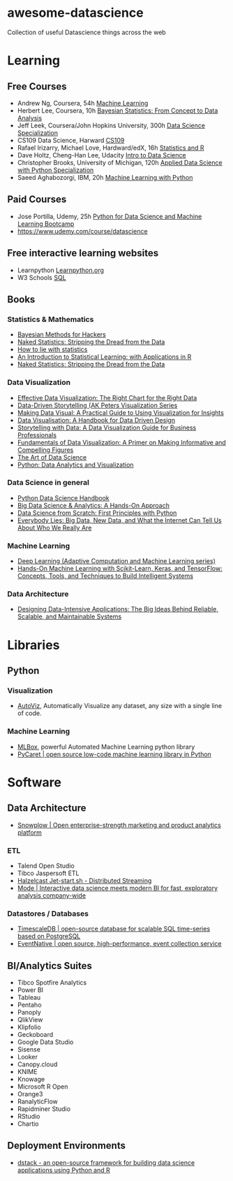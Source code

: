 # awesome-datascience
Collection of useful Datascience things across the web

# Learning

## Free Courses
- Andrew Ng, Coursera, 54h [Machine Learning](https://www.coursera.org/learn/machine-learning)
- Herbert Lee, Coursera, 10h [Bayesian Statistics: From Concept to Data Analysis](https://www.coursera.org/learn/bayesian-statistics)
- Jeff Leek, Coursera/John Hopkins University, 300h [Data Science Specialization](https://www.coursera.org/specializations/jhu-data-science)
- CS109 Data Science, Harward [CS109](http://cs109.github.io/2015/pages/videos.html)
- Rafael Irizarry, Michael Love, Hardward/edX, 16h [Statistics and R](https://www.edx.org/course/statistics-and-r)
- Dave Holtz, Cheng-Han Lee, Udacity [Intro to Data Science](https://www.udacity.com/course/intro-to-data-science--ud359)
- Christopher Brooks, University of Michigan, 120h [Applied Data Science with Python Specialization](https://www.coursera.org/specializations/data-science-python)
- Saeed Aghabozorgi, IBM, 20h [Machine Learning with Python](https://www.coursera.org/learn/machine-learning-with-python)

## Paid Courses
- Jose Portilla, Udemy, 25h [Python for Data Science and Machine Learning Bootcamp](https://www.udemy.com/course/python-for-data-science-and-machine-learning-bootcamp/)
- https://www.udemy.com/course/datascience

## Free interactive learning websites
- Learnpython [Learnpython.org](https://www.learnpython.org/)
- W3 Schools [SQL](https://www.w3schools.com/sql/)

## Books
### Statistics & Mathematics
- [Bayesian Methods for Hackers](https://www.amazon.com/Bayesian-Methods-Hackers-Probabilistic-Addison-Wesley/dp/0133902838)
- [Naked Statistics: Stripping the Dread from the Data](https://www.amazon.com/Naked-Statistics-Stripping-Dread-Data-ebook/dp/B007Q6XLF2)
- [How to lie with statistics](https://www.amazon.com/How-Lie-Statistics-Darrell-Huff-ebook-dp-B00351DSX2/dp/B00351DSX2)
- [An Introduction to Statistical Learning: with Applications in R](https://www.amazon.com/Introduction-Statistical-Learning-Applications-Statistics/dp/1461471370)
- [Naked Statistics: Stripping the Dread from the Data](https://www.amazon.com/Naked-Statistics-Stripping-Dread-Data/dp/039334777X/)

### Data Visualization
- [Effective Data Visualization: The Right Chart for the Right Data](https://www.amazon.com/Effective-Data-Visualization-Right-Chart/dp/1544350880)
- [Data-Driven Storytelling (AK Peters Visualization Series](https://www.amazon.com/Data-Driven-Storytelling-AK-Peters-Visualization/dp/1138197106)
- [Making Data Visual: A Practical Guide to Using Visualization for Insights](https://www.amazon.com/Making-Data-Visual-Practical-Visualization/dp/1491928468)
- [Data Visualisation: A Handbook for Data Driven Design](https://www.amazon.com/Data-Visualisation-Handbook-Driven-Design/dp/1473912148)
- [Storytelling with Data: A Data Visualization Guide for Business Professionals](https://www.amazon.com/Storytelling-Data-Visualization-Business-Professionals/dp/1119002257)
- [Fundamentals of Data Visualization: A Primer on Making Informative and Compelling Figures](https://www.amazon.com/Fundamentals-Data-Visualization-Informative-Compelling/dp/1492031089)
- [The Art of Data Science](https://www.amazon.com/Art-Data-Science-Roger-Peng/dp/1365061469)
- [Python: Data Analytics and Visualization](https://www.amazon.com/Python-Analytics-Visualization-Phuong-Vo-T-H/dp/1788290097)

### Data Science in general
- [Python Data Science Handbook](https://www.amazon.com/Python-Data-Science-Handbook-Essential/dp/1491912057)
- [Big Data Science & Analytics: A Hands-On Approach](https://www.amazon.com/Big-Data-Science-Analytics-Hands/dp/0996025537)
- [Data Science from Scratch: First Principles with Python](https://www.amazon.com/Data-Science-Scratch-Principles-Python/dp/1492041130)
- [Everybody Lies: Big Data, New Data, and What the Internet Can Tell Us About Who We Really Are](https://www.amazon.com/Everybody-Lies-Internet-About-Really-ebook/dp/B01AFXZ2F4)

### Machine Learning
- [Deep Learning (Adaptive Computation and Machine Learning series)](https://www.amazon.com/Deep-Learning-NONE-Ian-Goodfellow-ebook/dp/B01MRVFGX4)
- [Hands-On Machine Learning with Scikit-Learn, Keras, and TensorFlow: Concepts, Tools, and Techniques to Build Intelligent Systems](https://www.amazon.com/Hands-Machine-Learning-Scikit-Learn-TensorFlow/dp/1492032646/)

### Data Architecture
- [Designing Data-Intensive Applications: The Big Ideas Behind Reliable, Scalable, and Maintainable Systems](https://www.amazon.com/Designing-Data-Intensive-Applications-Reliable-Maintainable/dp/1449373321)

# Libraries
## Python
### Visualization
- [AutoViz](https://github.com/AutoViML/AutoViz), Automatically Visualize any dataset, any size with a single line of code.

### Machine Learning
- [MLBox](https://github.com/AxeldeRomblay/MLBox), powerful Automated Machine Learning python library
- [PyCaret | open source low-code machine learning library in Python](https://github.com/pycaret/pycaret)

# Software
## Data Architecture
- [Snowplow | Open enterprise-strength marketing and product analytics platform](https://github.com/snowplow/snowplow)

### ETL
- Talend Open Studio
- Tibco Jaspersoft ETL
- [Halzelcast Jet-start.sh - Distributed Streaming](https://jet-start.sh/)
- [Mode | Interactive data science meets modern BI for fast, exploratory analysis company-wide](https://mode.com/)
### Datastores / Databases
- [TimescaleDB | open-source database for scalable SQL time-series based on PostgreSQL](https://github.com/timescale/timescaledb)
- [EventNative | open source, high-performance, event collection service](https://github.com/ksensehq/eventnative)


## BI/Analytics Suites
- Tibco Spotfire Analytics
- Power BI
- Tableau
- Pentaho
- Panoply
- QlikView
- Klipfolio
- Geckoboard
- Google Data Studio
- Sisense
- Looker
- Canopy.cloud
- KNIME
- Knowage
- Microsoft R Open
- Orange3
- RanalyticFlow
- Rapidminer Studio
- RStudio
- Chartio

## Deployment Environments
- [dstack - an open-source framework for building data science applications using Python and R](https://github.com/dstackai/dstack)


